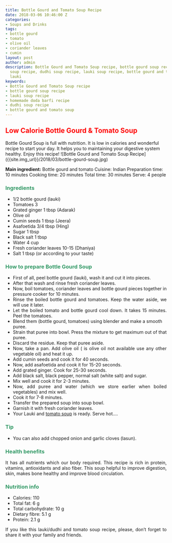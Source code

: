 ```yaml
---
title: Bottle Gourd and Tomato Soup Recipe
date: 2018-03-06 10:46:00 Z
categories:
- Soups and Drinks
tags:
- bottle gourd
- tomato
- olive oil
- coriander leaves
- cumin
layout: post
author: admin
description: Bottle Gourd and Tomato Soup recipe, bottle gourd soup recipe, lauki
  soup recipe, dudhi soup recipe, lauki soup recipe, bottle gourd and tomato soup,
  lauki
keywords:
- Bottle Gourd and Tomato Soup recipe
- bottle gourd soup recipe
- lauki soup recipe
- homemade doda barfi recipe
- dudhi soup recipe
- bottle gourd and tomato soup
---
```


<h2><span style="color: #ff0000;"><strong>Low Calorie Bottle Gourd &amp; Tomato Soup</strong></span></h2>
Bottle Gourd Soup is full with nutrition. It is low in calories and wonderful recipe to start your day. It helps you to maintaining your digestive system healthy. Enjoy this recipe!
![Bottle Gourd and Tomato Soup Recipe]({{site.img_url}}/2018/03/bottle-gourd-soup.jpg)

<strong>Main ingredient:</strong> Bottle gourd and tomato
Cuisine: Indian
Preparation time: 10 minutes
Cooking time: 20 minutes
Total time: 30 minutes
Serve: 4 people
<h3><span style="color: #339966;"><b>Ingredients</b></span></h3>
<ul>
 	<li>1/2 bottle gourd (lauki)</li>
 	<li>Tomatoes 3</li>
 	<li>Grated ginger 1 tbsp (Adarak)</li>
 	<li>Olive oil</li>
 	<li>Cumin seeds 1 tbsp (Jeera)</li>
 	<li>Asafoetida 3/4 tbsp (Hing)</li>
 	<li>Sugar 1 tbsp</li>
 	<li>Black salt 1 tbsp</li>
 	<li>Water 4 cup</li>
 	<li>Fresh coriander leaves 10-15 (Dhaniya)</li>
 	<li>Salt 1 tbsp (or according to your taste)</li>
</ul>
<script async src="//pagead2.googlesyndication.com/pagead/js/adsbygoogle.js"></script>
<!-- post -->
<ins class="adsbygoogle" style="display: block;" data-ad-client="ca-pub-8391089480493038" data-ad-slot="4079886109" data-ad-format="auto"></ins>
<script>
(adsbygoogle = window.adsbygoogle || []).push({});
</script>
<h3><span style="color: #339966;"><strong>How to prepare Bottle Gourd Soup</strong></span></h3>
<ul>
 	<li style="text-align: justify;">First of all, peel bottle gourd (lauki), wash it and cut it into pieces.</li>
 	<li style="text-align: justify;">After that wash and rinse fresh coriander leaves.</li>
 	<li style="text-align: justify;">Now, boil tomatoes, coriander leaves and bottle gourd pieces together in pressure cooker for 10 minutes.</li>
 	<li style="text-align: justify;">Rinse the boiled bottle gourd and tomatoes. Keep the water aside, we will use it later.</li>
 	<li style="text-align: justify;">Let the boiled tomato and bottle gourd cool down. It takes 15 minutes. Peel the tomatoes.</li>
 	<li>Blend them (bottle gourd, tomatoes) using blender and make a smooth puree.</li>
 	<li style="text-align: justify;">Strain that puree into bowl. Press the mixture to get maximum out of that puree.</li>
 	<li style="text-align: justify;">Discard the residue. Keep that puree aside.</li>
 	<li style="text-align: justify;">Now, take a pan. Add olive oil ( is olive oil not available use any other vegetable oil) and heat it up.</li>
 	<li style="text-align: justify;">Add cumin seeds and cook it for 40 seconds.</li>
 	<li style="text-align: justify;">Now, add asafoetida and cook it for 15-20 seconds.</li>
 	<li style="text-align: justify;">Add grated ginger. Cook for 25-30 seconds.</li>
 	<li style="text-align: justify;">Add black salt, black pepper, normal salt (white salt) and sugar.</li>
 	<li style="text-align: justify;">Mix well and cook it for 2-3 minutes.</li>
 	<li style="text-align: justify;">Now, add puree and water (which we store earlier when boiled vegetables) and mix well.</li>
 	<li style="text-align: justify;">Cook it for 7-8 minutes.</li>
 	<li style="text-align: justify;">Transfer the prepared soup into soup bowl.</li>
 	<li style="text-align: justify;">Garnish it with fresh coriander leaves.</li>
 	<li style="text-align: justify;">Your Lauki and <a href="https://cookingteach.com/tomato-rasam-soup/">tomato soup</a> is ready. Serve hot….</li>
</ul>
<h3><span style="color: #339966;"><strong>Tip</strong></span></h3>
<ul>
 	<li>You can also add chopped onion and garlic cloves (lasun).</li>
</ul>
<h3><span style="color: #339966;"><strong>Health benefits</strong></span></h3>
<p style="text-align: justify;">It has all nutrients which our body required. This recipe is rich in protein, vitamins, antioxidants and also fiber. This soup helpful to improve digestion, skin, makes bone healthy and improve blood circulation.</p>

<h3><span style="color: #339966;"><strong>Nutrition info</strong></span></h3>
<ul>
 	<li>Calories: 110</li>
 	<li>Total fat: 6 g</li>
 	<li>Total carbohydrate: 10 g</li>
 	<li>Dietary fibre: 5.1 g</li>
 	<li>Protein: 2.1 g</li>
</ul>
<p style="text-align: justify;">If you like this lauki/dudhi and tomato soup recipe, please, don’t forget to share it with your family and friends.</p>
